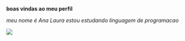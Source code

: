 **boas vindas ao meu perfil**

_meu nome é Ana Laura_
_estou estudando linguagem de programacao_


![](https://media1.tenor.com/m/Z0_XOgJk9X8AAAAd/love-deadpool.gif)



